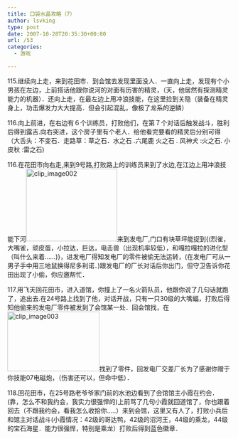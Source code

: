```yaml
---
title: 口袋水晶攻略（7）
author: lsvking
type: post
date: 2007-10-28T20:35:30+00:00
url: /53
categories:
  - 游戏

---
```

115.继续向上走，来到花田市．到会馆去发现里面没人．一直向上走，发现有个小男孩在左边，上前搭话他跟你说河的对面有历害的精灵，（天，他居然有探测精灵能力的机器）．还向上走，在最左边上用冲浪技能，在这里捡到关隐（装备在精灵身上，功击爆发力大大提高．但会引起混乱，像极了龙系的逆鳞）

116.向上前进，在右边有６个训练员，打败他们，在第７个对话后触发战斗，胜利后得到露吉.向右突进，这个房子里有个老人．给他看完要看的精灵后分别可得（大舌头：不变石．走路草：草之石．水之石 .六尾鹿 火之石 . 风神犬 :火之石. 小皮秋 :雷之石)

116.在花田市向右走,来到9号路,打败路上的训练员来到了水边,在江边上用冲浪技能下河[<img title="clip_image002" style="border-right: 0px; border-top: 0px; display: inline; border-left: 0px; border-bottom: 0px" height="163" alt="clip_image002" src="http://lsvking.github.io/wp-content/uploads/2009/07/clip_image002_thumb6.jpg" width="205" border="0" />][1]来到发电厂,门口有块草坪能捉到{(烈雀，大嘴雀，顽皮蛋，小拉达，巨达，电击兽（出现机率较低），和嘎拉嘎拉的进化型（叫什么来着……)}，进发电厂得知发电厂的零件被偷无法运转，(在发电厂可从一男子手中用三地鼠换得尼多利诺．)跟发电厂的厂长对话后你出门，但守卫告诉你花田出现了小偷，你应邀帮忙．

117.用飞天回花田市，进入道馆，你撞上了一名火箭队员，他跟你说了几句话就跑了，追出去.在24号路上找到了他，对话开战，只有一只30级的大嘴蝠，打败后得知他偷来的发电厂零件被发到了会馆某一处．回会馆找，在[<img title="clip_image003" style="border-right: 0px; border-top: 0px; display: inline; border-left: 0px; border-bottom: 0px" height="134" alt="clip_image003" src="http://lsvking.github.io/wp-content/uploads/2009/07/clip_image003_thumb5.jpg" width="207" border="0" />][2]找到了零件，回发电厂交差厂长为了感谢你赠于你技能07电磁炮，（伤害还可以，但命中低）．

118.回花田市，在25号路老爷爷家门前的水池边看到了会馆馆主小霞在约会．(靠，怎么不和我约会，我实力很强悍的)上前骂了几句小霞就回道馆了，你也跟着回去（不跟我约会，看我怎么收拾你…..）来到会馆，这里又有人了，打败小兵后和馆主对话战斗(小霞情况：42级的哥达鸭，42级的沼河王，44级的乘龙，44级的宝石海星．能力很强悍，特别是乘龙）打败后得到蓝色徽章．

[1]:	http://lsvking.github.io/wp-content/uploads/2009/07/clip_image00213.jpg
[2]:	http://lsvking.github.io/wp-content/uploads/2009/07/clip_image0038.jpg